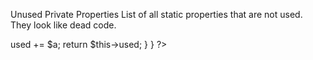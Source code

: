 Unused Private Properties
List of all static properties that are not used. They look like dead code.

<?php

class foo {
    // This is a used property (see bar method)
    private $used = 1;

    // This is an unused property
    private $unused = 2;
    
    function bar($a) {
        $this->used += $a;
        
        return $this->used;
    }
}

?>

